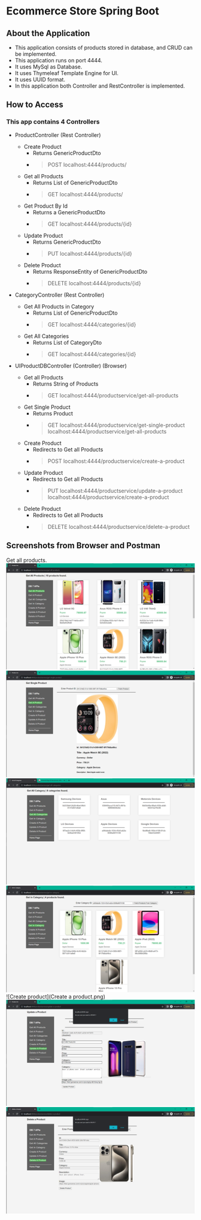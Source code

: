 # Ecommerce Store Spring Boot

## About the Application
- This application consists of products stored in database, and CRUD can be implemented.
- This application runs on port 4444.
- It uses MySql as Database.
- It uses Thymeleaf Template Engine for UI.
- It uses UUID format.
- In this application both Controller and RestController is implemented.

## How to Access
### This app contains 4 Controllers
- ProductController (Rest Controller)
  - Create Product
    - Returns GenericProductDto
    - 
      > POST
      > localhost:4444/products/
  - Get all Products
    - Returns List of GenericProductDto
    - 
      > GET
      > localhost:4444/products/
  - Get Product By Id
    - Returns a GenericProductDto
    - 
      > GET
      > localhost:4444/products/{id}
  - Update Product
    - Returns GenericProductDto
    - 
      > PUT
      > localhost:4444/products/{id}
  - Delete Product
    - Returns ResponseEntity of GenericProductDto
    - 
      > DELETE
      > localhost:4444/products/{id}
- CategoryController   (Rest Controller)
  - Get All Products in Category
    - Returns List of GenericProductDto
    -
      > GET
      > localhost:4444/categories/{id}
  - Get All Categories
    - Returns List of CategoryDto
    -  
      > GET
      > localhost:4444/categories/{id}   

- UIProductDBController   (Controller) (Browser)
  - Get all Products 
     - Returns String of Products
    -  
      > GET
      > localhost:4444/productservice/get-all-products 
  - Get Single Product
     - Returns Product
    -  
      > GET
      > localhost:4444/productservice/get-single-product 
      > localhost:4444/productservice/get-all-products 
  - Create Product
     - Redirects to Get all Products
    -  
      > POST
      > localhost:4444/productservice/create-a-product
  - Update Product
     - Redirects to Get all Products
    -  
      > PUT
      > localhost:4444/productservice/update-a-product
      > localhost:4444/productservice/create-a-product
  - Delete Product
     - Redirects to Get all Products
    -  
      > DELETE
      > localhost:4444/productservice/delete-a-product




## Screenshots from Browser and Postman
Get all products.
![Get all products](https://github.com/jsbiresh/productservice-naman/blob/901a5041153c4665693f2b4a7c80c1d5cd836e49/Get%20all%20products.png)
![Get single product](https://github.com/jsbiresh/productservice-naman/blob/901a5041153c4665693f2b4a7c80c1d5cd836e49/Get%20single%20Product.png)
![Get all categories](https://github.com/jsbiresh/productservice-naman/blob/901a5041153c4665693f2b4a7c80c1d5cd836e49/Get%20all%20categories.png)
![Get in category](https://github.com/jsbiresh/productservice-naman/blob/901a5041153c4665693f2b4a7c80c1d5cd836e49/Get%20in%20Category.png)
![Create product](Create a product.png)
![Update product](https://github.com/jsbiresh/productservice-naman/blob/901a5041153c4665693f2b4a7c80c1d5cd836e49/Update%20a%20product.png)
![Delete product](https://github.com/jsbiresh/productservice-naman/blob/901a5041153c4665693f2b4a7c80c1d5cd836e49/Delete%20a%20product.png)
 
